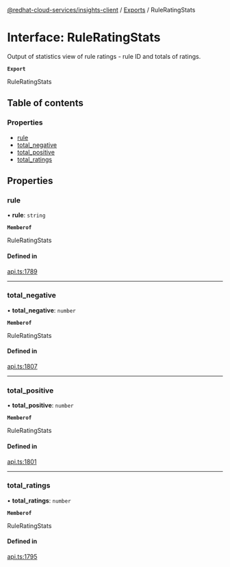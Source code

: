 [@redhat-cloud-services/insights-client](../README.md) / [Exports](../modules.md) / RuleRatingStats

# Interface: RuleRatingStats

Output of statistics view of rule ratings - rule ID and totals of ratings.

**`Export`**

RuleRatingStats

## Table of contents

### Properties

- [rule](RuleRatingStats.md#rule)
- [total\_negative](RuleRatingStats.md#total_negative)
- [total\_positive](RuleRatingStats.md#total_positive)
- [total\_ratings](RuleRatingStats.md#total_ratings)

## Properties

### rule

• **rule**: `string`

**`Memberof`**

RuleRatingStats

#### Defined in

[api.ts:1789](https://github.com/RedHatInsights/javascript-clients/blob/main/packages/insights/api.ts#L1789)

___

### total\_negative

• **total\_negative**: `number`

**`Memberof`**

RuleRatingStats

#### Defined in

[api.ts:1807](https://github.com/RedHatInsights/javascript-clients/blob/main/packages/insights/api.ts#L1807)

___

### total\_positive

• **total\_positive**: `number`

**`Memberof`**

RuleRatingStats

#### Defined in

[api.ts:1801](https://github.com/RedHatInsights/javascript-clients/blob/main/packages/insights/api.ts#L1801)

___

### total\_ratings

• **total\_ratings**: `number`

**`Memberof`**

RuleRatingStats

#### Defined in

[api.ts:1795](https://github.com/RedHatInsights/javascript-clients/blob/main/packages/insights/api.ts#L1795)
